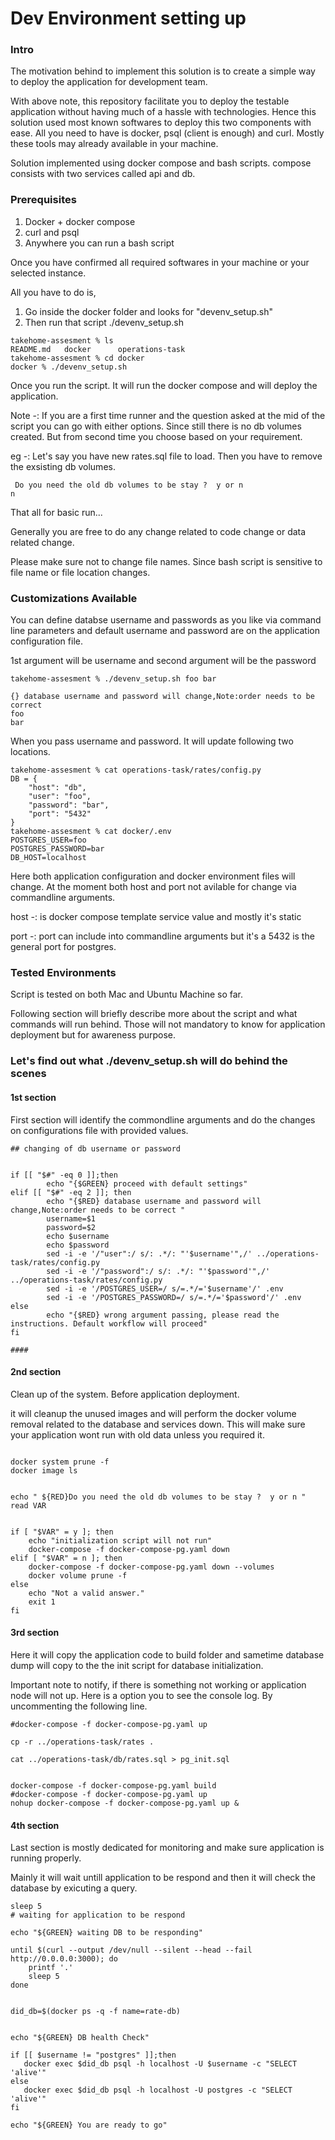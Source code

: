 # Dev Environment setting up

<h3>Intro</h3>

The motivation behind to implement this solution is to create a simple way to deploy the application for development team. 

With above note, this repository facilitate you to deploy the testable application without having much of a hassle with technologies. Hence this solution used most known softwares to deploy this two components with ease. All you need to have is docker, psql (client is enough) and curl. Mostly these tools may already available in your machine.

Solution implemented using docker compose and bash scripts. compose consists with two services called api and db.

<h3> Prerequisites </h3>
 
 <ol>
  <li>Docker + docker compose</li>
  <li>curl and psql </li>
  <li>Anywhere you can run a bash script </li>
</ol>

Once you have confirmed all required softwares in your machine or your selected instance.

All you have to do is,

 <ol>
  <li>Go inside the docker folder and looks for "devenv_setup.sh" </li>
  <li>Then run that script ./devenv_setup.sh </li>
</ol>

```
takehome-assesment % ls
README.md	docker		operations-task
takehome-assesment % cd docker 
docker % ./devenv_setup.sh 
```
Once you run the script. It will run the docker compose and will deploy the application. 

Note -: If you are a first time runner and the question asked at the mid of the script you can go with either options. Since still there is no db volumes created.
But from second time you choose based on your requirement. 

eg -: Let's say you have new rates.sql file to load. Then you have to remove the exsisting db volumes.

```
 Do you need the old db volumes to be stay ?  y or n 
n
```

That all for basic run...

Generally you are free to do any change related to code change or data related change.

Please make sure not to change file names. Since bash script is sensitive to file name or file location changes.


<h3> Customizations Available </h3>

You can define databse username and passwords as you like via command line parameters and default username and password are on the application configuration file.

1st argument will be username and second argument will be the password

```
takehome-assesment % ./devenv_setup.sh foo bar

{} database username and password will change,Note:order needs to be correct 
foo
bar
```

When you pass username and password. It will update following two locations.

```
takehome-assesment % cat operations-task/rates/config.py
DB = {
    "host": "db",
    "user": "foo",
    "password": "bar",
    "port": "5432"
}
takehome-assesment % cat docker/.env
POSTGRES_USER=foo
POSTGRES_PASSWORD=bar
DB_HOST=localhost

```


Here both application configuration and docker environment files will change. At the moment both host and port not avilable for change via commandline arguments.

host -: is docker compose template service value and mostly it's static

port -: port can include into commandline arguments but it's a 5432 is the general port for postgres.

<h3> Tested Environments </h3>

Script is tested on both Mac and Ubuntu Machine so far.

Following section will briefly describe more about the script and what commands will run behind. Those will not mandatory to know for application deployment but for awareness purpose.

<h3> Let's find out what ./devenv_setup.sh will do behind the scenes </h3>


<h4> 1st section </h4>

First section will identify the commondline arguments and do the changes on configurations file with provided values.

```
## changing of db username or password


if [[ "$#" -eq 0 ]];then
        echo "{$GREEN} proceed with default settings"
elif [[ "$#" -eq 2 ]]; then
        echo "{$RED} database username and password will change,Note:order needs to be correct "
        username=$1
        password=$2
        echo $username
        echo $password
        sed -i -e '/"user":/ s/: .*/: "'$username'",/' ../operations-task/rates/config.py
        sed -i -e '/"password":/ s/: .*/: "'$password'",/' ../operations-task/rates/config.py
        sed -i -e '/POSTGRES_USER=/ s/=.*/='$username'/' .env
        sed -i -e '/POSTGRES_PASSWORD=/ s/=.*/='$password'/' .env
else
        echo "{$RED} wrong argument passing, please read the instructions. Default workflow will proceed"
fi

####
```
<h4> 2nd section </h4>

Clean up of the system. Before application deployment.

it will cleanup the unused images and will perform the docker volume removal related to the database and services down. This will make sure your application wont run with old data unless you required it.

```

docker system prune -f
docker image ls


echo " ${RED}Do you need the old db volumes to be stay ?  y or n "
read VAR


if [ "$VAR" = y ]; then
    echo "initialization script will not run"
    docker-compose -f docker-compose-pg.yaml down
elif [ "$VAR" = n ]; then
    docker-compose -f docker-compose-pg.yaml down --volumes
    docker volume prune -f
else
    echo "Not a valid answer."
    exit 1
fi
```

<h4> 3rd section </h4>

Here it will copy the application code to build folder and sametime database dump will copy to the the init script for database initialization. 

Important note to notify, if there is something not working or application node will not up. Here is a option you to see the console log. By uncommenting the following line. 

```
#docker-compose -f docker-compose-pg.yaml up
```



```
cp -r ../operations-task/rates .

cat ../operations-task/db/rates.sql > pg_init.sql


docker-compose -f docker-compose-pg.yaml build
#docker-compose -f docker-compose-pg.yaml up
nohup docker-compose -f docker-compose-pg.yaml up &
```

<h4> 4th section </h4>

Last section is mostly dedicated for monitoring and make sure application is running properly.

Mainly it will wait untill application to be respond and then it will check the database by exicuting a query. 

```
sleep 5
# waiting for application to be respond

echo "${GREEN} waiting DB to be responding"

until $(curl --output /dev/null --silent --head --fail http://0.0.0.0:3000); do
    printf '.'
    sleep 5
done


did_db=$(docker ps -q -f name=rate-db)


echo "${GREEN} DB health Check"

if [[ $username != "postgres" ]];then
   docker exec $did_db psql -h localhost -U $username -c "SELECT 'alive'"
else
   docker exec $did_db psql -h localhost -U postgres -c "SELECT 'alive'"
fi

echo "${GREEN} You are ready to go"
```


